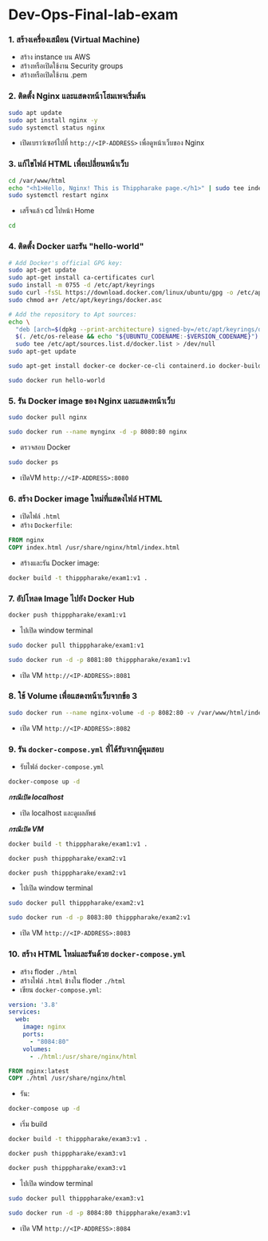 # Dev-Ops-Final-lab-exam

### **1. สร้างเครื่องเสมือน (Virtual Machine)**
- สร้าง instance บน AWS
- สร้างหรือเปิดใช้งาน Security groups
- สร้างหรือเปิดใช้งาน <yourKey>.pem

### **2. ติดตั้ง Nginx และแสดงหน้าโฮมเพจเริ่มต้น**
```bash
sudo apt update
sudo apt install nginx -y
sudo systemctl status nginx
```
- เปิดเบราว์เซอร์ไปที่ `http://<IP-ADDRESS>` เพื่อดูหน้าเว็บของ Nginx

### **3. แก้ไขไฟล์ HTML เพื่อเปลี่ยนหน้าเว็บ**
```bash
cd /var/www/html
echo "<h1>Hello, Nginx! This is Thippharake page.</h1>" | sudo tee index.html
sudo systemctl restart nginx
```
- เสร็จแล้ว cd ไปหน้า Home
```bash
cd
```
### **4. ติดตั้ง Docker และรัน "hello-world"**
```bash
# Add Docker's official GPG key:
sudo apt-get update
sudo apt-get install ca-certificates curl
sudo install -m 0755 -d /etc/apt/keyrings
sudo curl -fsSL https://download.docker.com/linux/ubuntu/gpg -o /etc/apt/keyrings/docker.asc
sudo chmod a+r /etc/apt/keyrings/docker.asc

# Add the repository to Apt sources:
echo \
  "deb [arch=$(dpkg --print-architecture) signed-by=/etc/apt/keyrings/docker.asc] https://download.docker.com/linux/ubuntu \
  $(. /etc/os-release && echo "${UBUNTU_CODENAME:-$VERSION_CODENAME}") stable" | \
  sudo tee /etc/apt/sources.list.d/docker.list > /dev/null
sudo apt-get update
```
```bash
sudo apt-get install docker-ce docker-ce-cli containerd.io docker-buildx-plugin docker-compose-plugin
```
```bash
sudo docker run hello-world
```
### **5. รัน Docker image ของ Nginx และแสดงหน้าเว็บ**

```bash
sudo docker pull nginx
```
```bash
sudo docker run --name mynginx -d -p 8080:80 nginx
```
- ตรวจสอบ Docker
```bash
sudo docker ps
```
- เปิดVM `http://<IP-ADDRESS>:8080`

### **6. สร้าง Docker image ใหม่ที่แสดงไฟล์ HTML**
- เปิดไฟล์ `.html`
- สร้าง `Dockerfile`:
```Dockerfile
FROM nginx
COPY index.html /usr/share/nginx/html/index.html
```
- สร้างและรัน Docker image:
```bash
docker build -t thipppharake/exam1:v1 .
```

### **7. อัปโหลด Image ไปยัง Docker Hub**

```bash
docker push thipppharake/exam1:v1
```
- ไปเปิด window terminal
```bash
sudo docker pull thipppharake/exam1:v1
```
```bash
sudo docker run -d -p 8081:80 thipppharake/exam1:v1
```
- เปิด VM `http://<IP-ADDRESS>:8081`
### **8. ใช้ Volume เพื่อแสดงหน้าเว็บจากข้อ 3**
```bash
sudo docker run --name nginx-volume -d -p 8082:80 -v /var/www/html/index.html:/usr/share/nginx/html/index.html nginx
```
- เปิด VM `http://<IP-ADDRESS>:8082`

### **9. รัน `docker-compose.yml` ที่ได้รับจากผู้คุมสอบ**
- รับไฟล์ `docker-compose.yml`
```bash
docker-compose up -d
```

***กรณีเปิด localhost***
- เปิด localhost และดูผลลัพธ์

***กรณีเปิด VM***
```bash
docker build -t thipppharake/exam1:v1 .
```
```bash
docker push thipppharake/exam2:v1
```
```bash
docker push thipppharake/exam2:v1
```
- ไปเปิด window terminal
```bash
sudo docker pull thipppharake/exam2:v1
```
```bash
sudo docker run -d -p 8083:80 thipppharake/exam2:v1
```
- เปิด VM `http://<IP-ADDRESS>:8083`
  
### **10. สร้าง HTML ใหม่และรันด้วย `docker-compose.yml`**
- สร้าง floder `./html`
- สร้างไฟล์ `.html` ข้างใน floder `./html`
- เขียน `docker-compose.yml`:
```yaml
version: '3.8'
services:
  web:
    image: nginx
    ports:
      - "8084:80"
    volumes:
      - ./html:/usr/share/nginx/html
```
```Dockerfile
FROM nginx:latest
COPY ./html /usr/share/nginx/html
```
- รัน:
```bash
docker-compose up -d
```
- เริ่ม build
```bash
docker build -t thipppharake/exam3:v1 .
```
```bash
docker push thipppharake/exam3:v1
```
```bash
docker push thipppharake/exam3:v1
```
- ไปเปิด window terminal
```bash
sudo docker pull thipppharake/exam3:v1
```
```bash
sudo docker run -d -p 8084:80 thipppharake/exam3:v1
```
- เปิด VM `http://<IP-ADDRESS>:8084`
